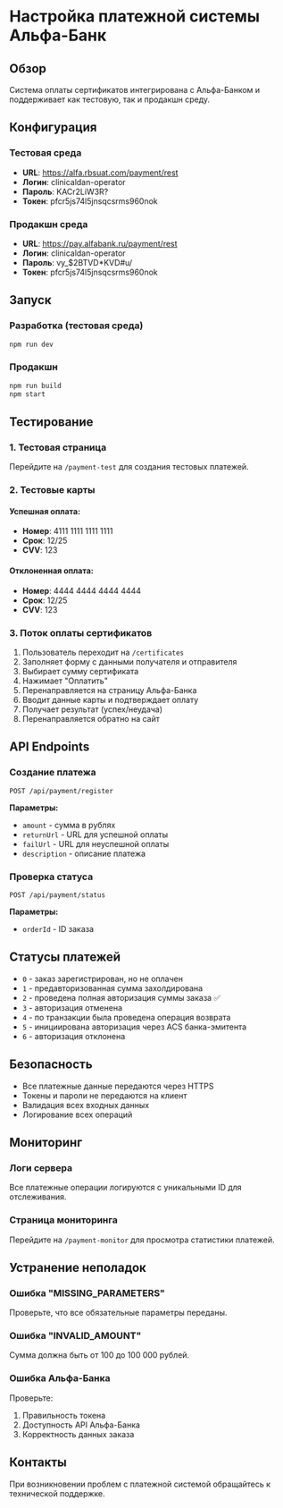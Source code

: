 # Настройка платежной системы Альфа-Банк

## Обзор

Система оплаты сертификатов интегрирована с Альфа-Банком и поддерживает как тестовую, так и продакшн среду.

## Конфигурация

### Тестовая среда

- **URL**: https://alfa.rbsuat.com/payment/rest
- **Логин**: clinicaldan-operator
- **Пароль**: KACr2LiW3R?
- **Токен**: pfcr5js74l5jnsqcsrms960nok

### Продакшн среда

- **URL**: https://pay.alfabank.ru/payment/rest
- **Логин**: clinicaldan-operator
- **Пароль**: vy\_$2BTVD\*KVD#u/
- **Токен**: pfcr5js74l5jnsqcsrms960nok

## Запуск

### Разработка (тестовая среда)

```bash
npm run dev
```

### Продакшн

```bash
npm run build
npm start
```

## Тестирование

### 1. Тестовая страница

Перейдите на `/payment-test` для создания тестовых платежей.

### 2. Тестовые карты

#### Успешная оплата:

- **Номер**: 4111 1111 1111 1111
- **Срок**: 12/25
- **CVV**: 123

#### Отклоненная оплата:

- **Номер**: 4444 4444 4444 4444
- **Срок**: 12/25
- **CVV**: 123

### 3. Поток оплаты сертификатов

1. Пользователь переходит на `/certificates`
2. Заполняет форму с данными получателя и отправителя
3. Выбирает сумму сертификата
4. Нажимает "Оплатить"
5. Перенаправляется на страницу Альфа-Банка
6. Вводит данные карты и подтверждает оплату
7. Получает результат (успех/неудача)
8. Перенаправляется обратно на сайт

## API Endpoints

### Создание платежа

```
POST /api/payment/register
```

**Параметры:**

- `amount` - сумма в рублях
- `returnUrl` - URL для успешной оплаты
- `failUrl` - URL для неуспешной оплаты
- `description` - описание платежа

### Проверка статуса

```
POST /api/payment/status
```

**Параметры:**

- `orderId` - ID заказа

## Статусы платежей

- `0` - заказ зарегистрирован, но не оплачен
- `1` - предавторизованная сумма захолдирована
- `2` - проведена полная авторизация суммы заказа ✅
- `3` - авторизация отменена
- `4` - по транзакции была проведена операция возврата
- `5` - инициирована авторизация через ACS банка-эмитента
- `6` - авторизация отклонена

## Безопасность

- Все платежные данные передаются через HTTPS
- Токены и пароли не передаются на клиент
- Валидация всех входных данных
- Логирование всех операций

## Мониторинг

### Логи сервера

Все платежные операции логируются с уникальными ID для отслеживания.

### Страница мониторинга

Перейдите на `/payment-monitor` для просмотра статистики платежей.

## Устранение неполадок

### Ошибка "MISSING_PARAMETERS"

Проверьте, что все обязательные параметры переданы.

### Ошибка "INVALID_AMOUNT"

Сумма должна быть от 100 до 100 000 рублей.

### Ошибка Альфа-Банка

Проверьте:

1. Правильность токена
2. Доступность API Альфа-Банка
3. Корректность данных заказа

## Контакты

При возникновении проблем с платежной системой обращайтесь к технической поддержке.
